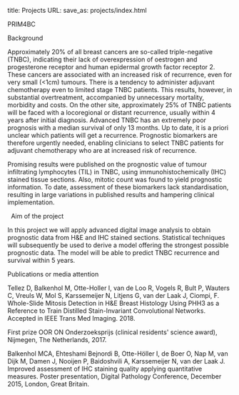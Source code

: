 title: Projects
URL:
save_as: projects/index.html

PRIM4BC 

Background

Approximately 20% of
all breast cancers are so-called triple-negative (TNBC), indicating their lack
of overexpression of oestrogen and progesterone receptor and human epidermal
growth factor receptor 2. These cancers are associated with an increased risk
of recurrence, even for very small (<1cm) tumours. There is a tendency to
administer adjuvant chemotherapy even to limited stage TNBC patients. This
results, however, in substantial overtreatment, accompanied by unnecessary
mortality, morbidity and costs. On the other site, approximately 25% of TNBC
patients will be faced with a locoregional or distant recurrence, usually within
4 years after initial diagnosis. Advanced TNBC has an extremely poor prognosis
with a median survival of only 13 months. Up to date, it is a priori unclear
which patients will get a recurrence. Prognostic biomarkers are therefore
urgently needed, enabling clinicians to select TNBC patients for adjuvant
chemotherapy who are at increased risk of recurrence.

Promising results were
published on the prognostic value of tumour infiltrating lymphocytes (TIL) in
TNBC, using immunohistochemically (IHC) stained tissue sections. Also, mitotic
count was found to yield prognostic information. To date, assessment of these
biomarkers lack standardisation, resulting in large variations in published
results and hampering clinical implementation. 

 
Aim of the project

In this project we
will apply advanced digital image analysis to obtain prognostic data from
H&E and IHC stained sections. Statistical techniques will subsequently be
used to derive a model offering the strongest possible prognostic data. The
model will be able to predict TNBC recurrence and survival within 5 years.




Publications or media attention

Tellez D, Balkenhol M,
Otte-Holler I, van de Loo R, Vogels R, Bult P, Wauters C, Vreuls W, Mol S,
Karssemeijer N, Litjens G, van der Laak J, Ciompi, F. Whole-Slide Mitosis
Detection in H&E Breast Histology Using PHH3 as a Reference to Train
Distilled Stain-Invariant Convolutional Networks. Accepted in IEEE Trans Med
Imaging. 2018.

First prize OOR ON
Onderzoeksprijs (clinical residents' science award), Nijmegen, The Netherlands,
2017.

Balkenhol MCA,
Ehteshami Bejnordi B, Otte-Höller I, de Boer O, Nap M, van Dijk M, Damen J,
Nooijen P, Baidoshvili A, Karssemeijer N, van der Laak J. Improved assessment
of IHC staining quality applying quantitative measures. Poster presentation,
Digital Pathology Conference, December 2015, London, Great Britain.





